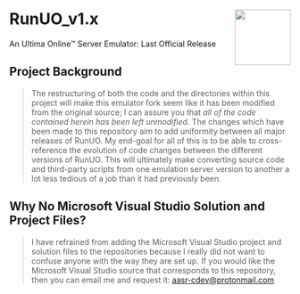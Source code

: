 # RunUO_v1.x<img align="right" width="100" height="100" src="https://i.postimg.cc/fR3MNJWs/gameico-0005.png/100/100">
An Ultima Online™ Server Emulator: Last Official Release 

## Project Background
> The restructuring of both the code and the directories within this project will make this emulator fork seem like it has been modified from the original source; I can assure you that *all of the code contained herein has been left unmodified*. The changes which have been made to this repository aim to add uniformity between all major releases of RunUO. My end-goal for all of this is to be able to cross-reference the evolution of code changes between the different versions of RunUO. This will ultimately make converting source code and third-party scripts from one emulation server version to another a lot less tedious of a job than it had previously been.

## Why No Microsoft Visual Studio Solution and Project Files?
> I have refrained from adding the Microsoft Visual Studio project and solution files to the repositories because I really did not want to confuse anyone with the way they are set up. If you would like the Microsoft Visual Studio source that corresponds to this repository, then you can email me and request it: aasr-cdev@protonmail.com
